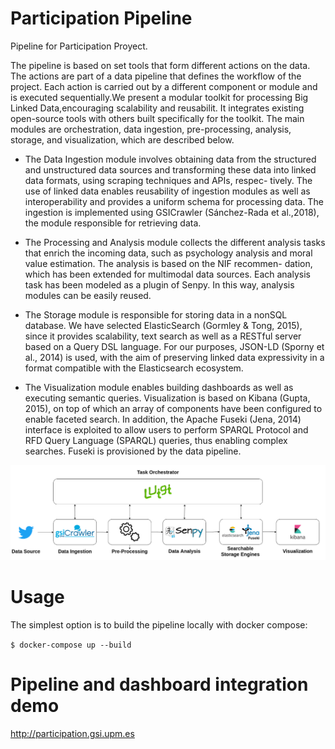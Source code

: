 # Participation Pipeline

Pipeline for Participation Proyect.

The pipeline is based on set tools that form different actions on the data. The actions are part of a data pipeline that defines the workflow of the project. Each action is carried out by a different component or module and is executed sequentially.We present a modular toolkit for processing Big Linked Data,encouraging scalability and reusabilit. 
It integrates existing open-source tools with others built specifically for the toolkit. The main modules are orchestration, data ingestion, pre-processing, analysis, storage, and visualization, which are described below. 

- The Data Ingestion module involves obtaining data from the structured and unstructured data sources and transforming these data into linked data formats, using scraping techniques and APIs, respec-
tively. The use of linked data enables reusability of ingestion modules as well as interoperability and provides a uniform schema for processing data. 
The ingestion is implemented using GSICrawler (Sánchez-Rada et al.,2018), the module responsible for retrieving data.

- The Processing and Analysis module  collects the different analysis tasks that enrich the incoming data, such as psychology analysis and moral value estimation. The analysis is based on the NIF recommen-
dation, which has been extended for multimodal data sources. Each analysis task has been modeled as a plugin of Senpy.
In this way, analysis modules can be easily reused.

- The Storage module is responsible for storing data in a nonSQL database. 
We have selected ElasticSearch (Gormley & Tong, 2015), since it provides scalability, text search as well as a RESTful server based on a Query DSL language. 
For our purposes, JSON-LD (Sporny et al., 2014) is used, with the aim of preserving linked data expressivity in a format compatible with the Elasticsearch ecosystem.

- The Visualization module  enables building dashboards as well as executing semantic queries. Visualization is based on Kibana (Gupta, 2015), on top of which an array of components have been configured to enable faceted search. In addition, the Apache Fuseki (Jena, 2014) interface is exploited to allow users to perform SPARQL Protocol and RFD Query Language (SPARQL) queries, thus enabling complex searches. Fuseki is provisioned by the data pipeline.

![Alt text](./assets/pipeline.png?raw=true "Pipeline")

# Usage

The simplest option is to build the pipeline locally with docker compose:

`$ docker-compose up --build`

# Pipeline and dashboard integration demo

http://participation.gsi.upm.es
